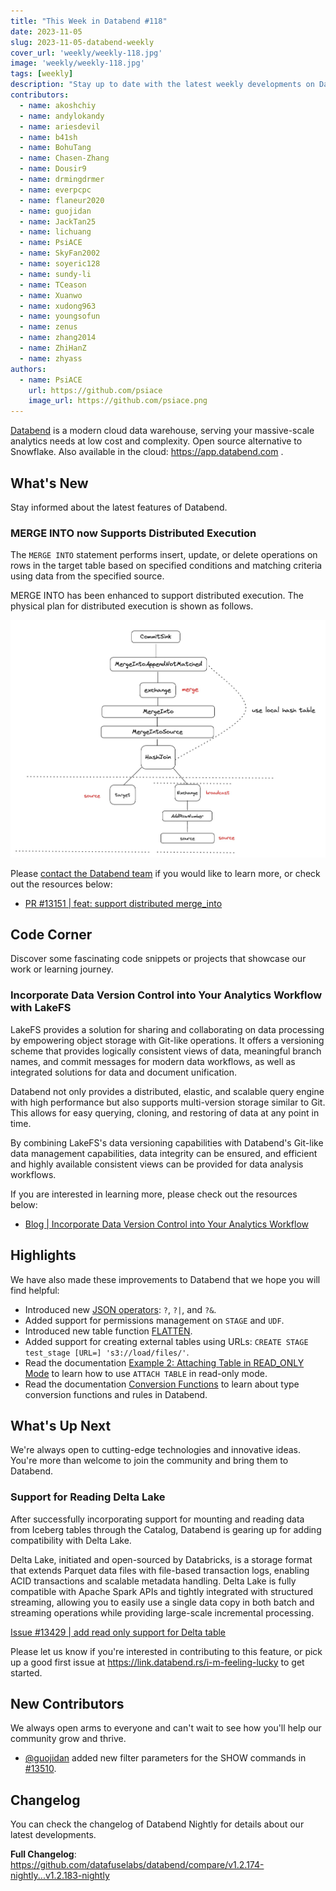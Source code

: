 ```yaml
---
title: "This Week in Databend #118"
date: 2023-11-05
slug: 2023-11-05-databend-weekly
cover_url: 'weekly/weekly-118.jpg'
image: 'weekly/weekly-118.jpg'
tags: [weekly]
description: "Stay up to date with the latest weekly developments on Databend!"
contributors:
  - name: akoshchiy
  - name: andylokandy
  - name: ariesdevil
  - name: b41sh
  - name: BohuTang
  - name: Chasen-Zhang
  - name: Dousir9
  - name: drmingdrmer
  - name: everpcpc
  - name: flaneur2020
  - name: guojidan
  - name: JackTan25
  - name: lichuang
  - name: PsiACE
  - name: SkyFan2002
  - name: soyeric128
  - name: sundy-li
  - name: TCeason
  - name: Xuanwo
  - name: xudong963
  - name: youngsofun
  - name: zenus
  - name: zhang2014
  - name: ZhiHanZ
  - name: zhyass
authors:
  - name: PsiACE
    url: https://github.com/psiace
    image_url: https://github.com/psiace.png
---
```


[Databend](https://github.com/datafuselabs/databend) is a modern cloud data warehouse, serving your massive-scale analytics needs at low cost and complexity. Open source alternative to Snowflake. Also available in the cloud: <https://app.databend.com> .

## What's New

Stay informed about the latest features of Databend.

### MERGE INTO now Supports Distributed Execution

The `MERGE INTO` statement performs insert, update, or delete operations on rows in the target table based on specified conditions and matching criteria using data from the specified source.

MERGE INTO has been enhanced to support distributed execution. The physical plan for distributed execution is shown as follows.

![Image: Databend Merge Into](../static/img/blog/merge-into-physical-plan.png)

Please [contact the Databend team](https://www.databend.com/contact-us) if you would like to learn more, or check out the resources below:

- [PR #13151 | feat: support distributed merge_into](https://github.com/datafuselabs/databend/pull/13151)

## Code Corner

Discover some fascinating code snippets or projects that showcase our work or learning journey.

### Incorporate Data Version Control into Your Analytics Workflow with LakeFS

LakeFS provides a solution for sharing and collaborating on data processing by empowering object storage with Git-like operations. It offers a versioning scheme that provides logically consistent views of data, meaningful branch names, and commit messages for modern data workflows, as well as integrated solutions for data and document unification.

Databend not only provides a distributed, elastic, and scalable query engine with high performance but also supports multi-version storage similar to Git. This allows for easy querying, cloning, and restoring of data at any point in time.

By combining LakeFS's data versioning capabilities with Databend's Git-like data management capabilities, data integrity can be ensured, and efficient and highly available consistent views can be provided for data analysis workflows.

If you are interested in learning more, please check out the resources below:

- [Blog | Incorporate Data Version Control into Your Analytics Workflow](https://databend.rs/blog/2023-11-02-databend-with-lakefs)

## Highlights

We have also made these improvements to Databend that we hope you will find helpful:

- Introduced new [JSON operators](https://databend.rs/doc/sql-commands/query-operators/json/): `?`, `?|`, and `?&`.
- Added support for permissions management on `STAGE` and `UDF`.
- Introduced new table function [FLATTEN](https://databend.rs/doc/sql-functions/semi-structured-functions/flatten).
- Added support for creating external tables using URLs: `CREATE STAGE test_stage [URL=] 's3://load/files/'`.
- Read the documentation [Example 2: Attaching Table in READ_ONLY Mode](https://databend.rs/doc/sql-commands/ddl/table/attach-table#example-2-attaching-table-in-read_only-mode) to learn how to use `ATTACH TABLE` in read-only mode.
- Read the documentation [Conversion Functions](https://databend.rs/doc/sql-functions/conversion-functions/) to learn about type conversion functions and rules in Databend.

## What's Up Next

We're always open to cutting-edge technologies and innovative ideas. You're more than welcome to join the community and bring them to Databend.

### Support for Reading Delta Lake

After successfully incorporating support for mounting and reading data from Iceberg tables through the Catalog, Databend is gearing up for adding compatibility with Delta Lake.

Delta Lake, initiated and open-sourced by Databricks, is a storage format that extends Parquet data files with file-based transaction logs, enabling ACID transactions and scalable metadata handling. Delta Lake is fully compatible with Apache Spark APIs and tightly integrated with structured streaming, allowing you to easily use a single data copy in both batch and streaming operations while providing large-scale incremental processing.

[Issue #13429 | add read only support for Delta table ](https://github.com/datafuselabs/databend/issues/13429)

Please let us know if you're interested in contributing to this feature, or pick up a good first issue at <https://link.databend.rs/i-m-feeling-lucky> to get started.

## New Contributors

We always open arms to everyone and can't wait to see how you'll help our community grow and thrive.

* [@guojidan](https://github.com/guojidan) added new filter parameters for the SHOW commands in [#13510](https://github.com/datafuselabs/databend/pull/13510).

## Changelog

You can check the changelog of Databend Nightly for details about our latest developments.

**Full Changelog**: <https://github.com/datafuselabs/databend/compare/v1.2.174-nightly...v1.2.183-nightly>
